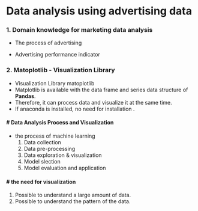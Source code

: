# **Data analysis using advertising data**



### 1. Domain knowledge for marketing data analysis

- The process of advertising

- Advertising performance indicator


### 2. Matoplotlib - Visualization Library

* Visualization Library matoplotlib
* Matplotlib is available with the data frame and series data structure of **Pandas**.
* Therefore, it can process data and visualize it at the same time.
* If anaconda is installed, no need for installation .

#### # Data Analysis Process and Visualization

- the process of machine learning
  1. Data collection
  2. Data pre-processing
  3. Data exploration & visualization
  4. Model slection
  5. Model evaluation and application


#### # the need for visualization

1. Possible to understand a large amount of data.
2. Possible to understand the pattern of the data.
